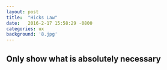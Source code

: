 ```yaml
---
layout: post
title:  "Hicks Law"
date:   2016-2-17 15:58:29 -0800
categories: ux
background: '8.jpg'
---
```


## Only show what is absolutely necessary

